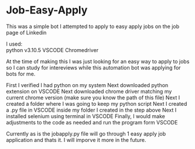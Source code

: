 # Job-Easy-Apply
This was a simple bot I attempted to apply to easy apply jobs on the job page of Linkedin

I used:  
  python v3.10.5
  VSCODE
  Chromedriver
  
At the time of making this I was just looking for an easy way to apply to jobs so I can study for intereviews while this automation bot was applying for bots for me. 

First I verified I had python on my system 
Next downloaded python extension on VSCODE
Next downloaded chrome driver matching my current chrome version (make sure you know the path of this file)
Next I created a folder where I was going to keep my python script
Next I created a .py file in VSCODE inside my folder I created in the step above
Next I installed selenium using terminal in VSCODE
Finally, I would make adjustments to the code as needed and run the program form VSCODE


Currently as is the jobapply.py file will go through 1 easy apply job application and thats it. I will imporve it more in the future.
